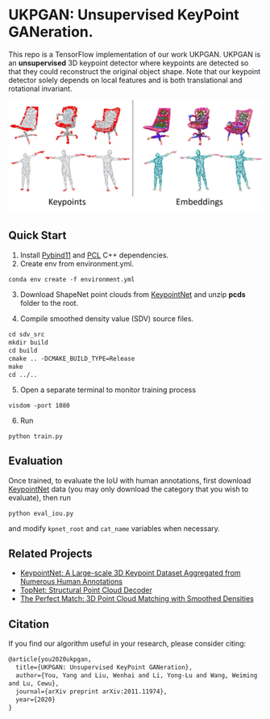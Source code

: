 # UKPGAN: Unsupervised KeyPoint GANeration.

This repo is a TensorFlow implementation of our work UKPGAN. UKPGAN is an **unsupervised** 3D keypoint detector where keypoints are detected so that they could reconstruct the original object shape. Note that our keypoint detector solely depends on local features and is both translational and rotational invariant.

![intro](images/intro.jpg?raw=true)
## Quick Start
1. Install [Pybind11](https://pybind11.readthedocs.io/en/latest/) and [PCL](https://github.com/PointCloudLibrary/pcl) C++ dependencies.
2. Create env from environment.yml.
```
conda env create -f environment.yml
```
3. Download ShapeNet point clouds from [KeypointNet](https://github.com/qq456cvb/KeypointNet) and unzip **pcds** folder to the root.

4. Compile smoothed density value (SDV) source files.
```
cd sdv_src
mkdir build
cd build
cmake .. -DCMAKE_BUILD_TYPE=Release
make
cd ../..
```
5. Open a separate terminal to monitor training process
```
visdom -port 1080
```
6. Run 
```
python train.py
```

## Evaluation
Once trained, to evaluate the IoU with human annotations, first download [KeypointNet](https://github.com/qq456cvb/KeypointNet) data (you may only download the category that you wish to evaluate), then run
```
python eval_iou.py
```
and modify ``kpnet_root`` and ``cat_name`` variables when necessary.

## Related Projects
- [KeypointNet: A Large-scale 3D Keypoint Dataset Aggregated from Numerous Human Annotations](https://github.com/qq456cvb/KeypointNet)
- [TopNet: Structural Point Cloud Decoder](https://github.com/lynetcha/completion3d)
- [The Perfect Match: 3D Point Cloud Matching with Smoothed Densities](https://github.com/zgojcic/3DSmoothNet)
## Citation
If you find our algorithm useful in your research, please consider citing:
```
@article{you2020ukpgan,
  title={UKPGAN: Unsupervised KeyPoint GANeration},
  author={You, Yang and Liu, Wenhai and Li, Yong-Lu and Wang, Weiming and Lu, Cewu},
  journal={arXiv preprint arXiv:2011.11974},
  year={2020}
}
```